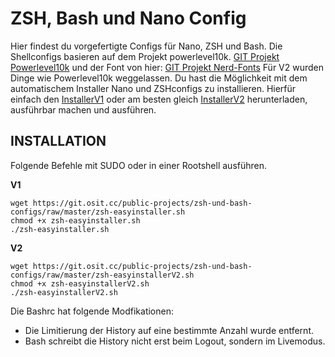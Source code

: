 ZSH, Bash und Nano Config
=========================

Hier findest du vorgefertigte Configs für Nano, ZSH und Bash. Die Shellconfigs basieren auf dem Projekt powerlevel10k.
[GIT Projekt Powerlevel10k](https://github.com/romkatv/powerlevel10k) und der Font von hier: [GIT Projekt Nerd-Fonts](https://github.com/ryanoasis/nerd-fonts) Für V2 wurden Dinge wie Powerlevel10k weggelassen. 
Du hast die Möglichkeit mit dem automatischem Installer Nano und ZSHconfigs zu installieren. Hierfür einfach den [InstallerV1](https://git.osit.cc/public-projects/zsh-und-bash-configs/blob/master/zsh-easyinstaller.sh) oder am besten gleich [InstallerV2](https://git.osit.cc/public-projects/zsh-und-bash-configs/blob/master/zsh-easyinstallerV2.sh) herunterladen, ausführbar machen und ausführen. 

INSTALLATION
------------

Folgende Befehle mit SUDO oder in einer Rootshell ausführen.

**V1**
~~~
wget https://git.osit.cc/public-projects/zsh-und-bash-configs/raw/master/zsh-easyinstaller.sh
chmod +x zsh-easyinstaller.sh
./zsh-easyinstaller.sh
~~~

**V2**
~~~
wget https://git.osit.cc/public-projects/zsh-und-bash-configs/raw/master/zsh-easyinstallerV2.sh
chmod +x zsh-easyinstallerV2.sh
./zsh-easyinstallerV2.sh
~~~


Die Bashrc hat folgende Modfikationen: 

  * Die Limitierung der History auf eine bestimmte Anzahl wurde entfernt.
  * Bash schreibt die History nicht erst beim Logout, sondern im Livemodus.
